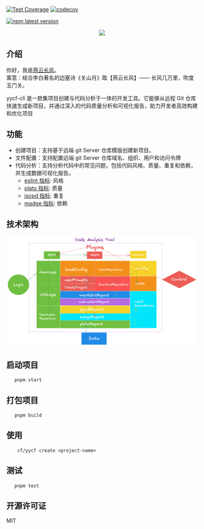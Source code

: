 [![Test Coverage](https://github.com/yanyunchangfeng/yycf-cli/actions/workflows/test.yml/badge.svg)](https://github.com/yanyunchangfeng/yycf-cli/actions/workflows/test.yml?query=branch:main) [![codecov](https://codecov.io/gh/yanyunchangfeng/yycf-cli/branch/main/graph/badge.svg)](https://codecov.io/gh/yanyunchangfeng/yycf-cli)

[![npm latest version](https://img.shields.io/npm/v/yycf-cli/latest.svg)](https://www.npmjs.com/package/yycf-cli)

<p align="center">
    <img width="100" src="https://cdn.jsdelivr.net/gh/yanyunchangfeng/cdn@1.0/assets/icons/cf-icon@0,75x.png">
</p>

## 介绍

你好，我是[燕云长风](https://yanyunchangfeng.github.io)。  
寓意：结合李白著名的边塞诗《关山月》取【燕云长风】—— 长风几万里，吹度玉门关。

yycf-cli 是一款集项目创建与代码分析于一体的开发工具。它能够从远程 Git 仓库快速生成新项目，并通过深入的代码质量分析和可视化报告，助力开发者高效构建和优化项目

## 功能

- 创建项目：支持基于远端 git Server 仓库模版创建新项目。
- 文件配置：支持配置远端 git Server 仓库域名、组织、用户和访问令牌
- 代码分析：支持分析代码中的常见问题，包括代码风格、质量、重复和依赖，并生成数据可视化报告。
  - [eslint 指标](doc/eslint/README.md): 风格
  - [plato 指标](doc/plato/README.md): 质量
  - [jscpd 指标](doc/jscpd/README.md): 重复
  - [madge 指标](doc/madge/README.md): 依赖

## 技术架构

![Code-Analysis](src/assets/images/code-ana.png)

## 启动项目

```
   pnpm start
```

## 打包项目

```
   pnpm build
```

## 使用

```
    cf/yycf create <project-name>
```

## 测试

```
   pnpm test
```

## 开源许可证

MIT
